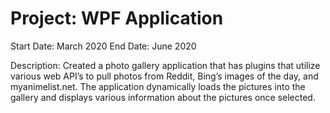 # Project: WPF Application

Start Date: March 2020
End Date: June 2020

Description:
Created a photo gallery application that has plugins that utilize various web API’s to pull photos from Reddit, 
Bing’s images of the day, and myanimelist.net. The application dynamically loads the pictures into the gallery 
and displays various information about the pictures once selected.
